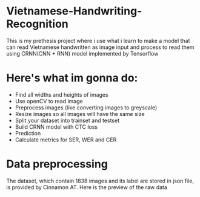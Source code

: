 # Vietnamese-Handwriting-Recognition
This is my prethesis project where i use what i learn to make a model that can read Vietnamese handwritten as image input and process to read them
using CRNN(CNN + RNN) model implemented by Tensorflow 
# Here's what im gonna do:
* Find all widths and heights of images
* Use openCV to read image
* Preprocess images (like converting images to greyscale)
* Resize images so all images will have the same size
* Split your dataset into trainset and testset
* Build CRNN model with CTC loss
* Prediction
* Calculate metrics for SER, WER and CER
# Data preprocessing
The dataset, which contain 1838 images and its label are stored in json file, is provided by Cinnamon AT.
Here is the preview of the raw data
